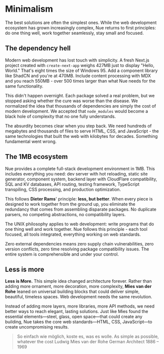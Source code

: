 # Minimalism
The best solutions are often the simplest ones. While the web development ecosystem has grown increasingly complex, Nue returns to first principles: do one thing well, work together seamlessly, stay small and focused.

## The dependency hell
Modern web development has lost touch with simplicity. A fresh Next.js project created with `create-next-app` weighs 427MB just to display "Hello, World." That's eight times the size of Windows 95. Add a component library like ShadCN and you're at 470MB. Include content processing with MDX and you reach 550MB - over 500 times larger than what Nue needs for the same functionality.

This didn't happen overnight. Each package solved a real problem, but we stopped asking whether the cure was worse than the disease. We normalized the idea that thousands of dependencies are simply the cost of modern development. We accepted that `node_modules` would become a black hole of complexity that no one fully understands.

The absurdity becomes clear when you step back. We need hundreds of megabytes and thousands of files to serve HTML, CSS, and JavaScript - the same technologies that built the web with kilobytes for decades. Something fundamental went wrong.

## The 1MB ecosystem
Nue provides a complete full-stack development environment in 1MB. This includes everything you need: dev server with hot reloading, static site generator, component system, backend layer with CloudFlare compatibility, SQL and KV databases, API routing, testing framework, TypeScript transpiling, CSS processing, and production optimization.

This follows **Dieter Rams**' principle: **less, but better**. When every piece is designed to work together from the ground up, you eliminate the redundancy that comes from assembling disparate packages. No duplicate parsers, no competing abstractions, no compatibility layers.

The UNIX philosophy applies to web development: write programs that do one thing well and work together. Nue follows this principle - each tool focused, all tools integrated, everything working on web standards.

Zero external dependencies means zero supply chain vulnerabilities, zero version conflicts, zero time resolving package compatibility issues. The entire system is comprehensible and under your control.


## Less is more
**Less is More.** This simple idea changed architecture forever. Rather than adding more ornament, more decoration, more complexity, **Mies van der Rohe** leaned on universal building blocks that could deliver simple, beautiful, timeless spaces.
Web development needs the same revolution.

Instead of adding more layers, more libraries, more API methods, we need better ways to reach elegant, lasting solutions. Just like Mies found the essential elements—steel, glass, open space—that could create any building, Nue takes the core web standards—HTML, CSS, JavaScript—to create uncompromising results.


> So einfach wie möglich, koste es, was es wolle.
As simple as possible, whatever the cost
Ludwig Mies van der Rohe
German Architect
1886 – 1969
